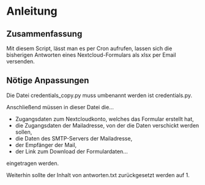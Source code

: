 # Anleitung

## Zusammenfassung

Mit diesem Script, lässt man es per Cron aufrufen, lassen sich die bisherigen Antworten eines Nextcloud-Formulars als xlsx per Email versenden.

## Nötige Anpassungen

Die Datei credentials_copy.py muss umbenannt werden ist credentials.py.

Anschließend müssen in dieser Datei die...

- Zugangsdaten zum Nextcloudkonto, welches das Formular erstellt hat,
- die Zugangsdaten der Mailadresse, von der die Daten verschickt werden sollen,
- die Daten des SMTP-Servers der Mailadresse,
- der Empfänger der Mail,
- der Link zum Download der Formulardaten...

eingetragen werden.

Weiterhin sollte der Inhalt von antworten.txt zurückgesetzt werden auf 1.